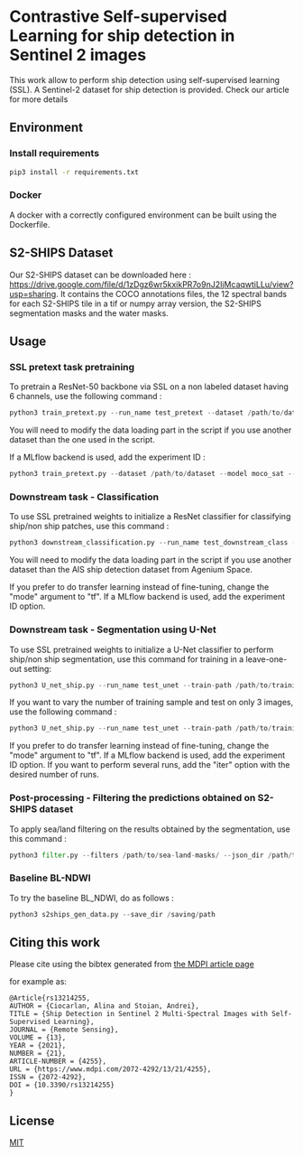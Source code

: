 ﻿# Contrastive Self-supervised Learning for ship detection in Sentinel 2 images

This work allow to perform ship detection using self-supervised learning (SSL). A Sentinel-2 dataset for ship detection is provided. Check our article for more details

## Environment
### Install requirements
```bash
pip3 install -r requirements.txt
```

### Docker
A docker with a correctly configured environment can be built using the Dockerfile.

## S2-SHIPS Dataset
Our S2-SHIPS dataset can be downloaded here : https://drive.google.com/file/d/1zDgz6wr5kxikPR7o9nJ2IjMcaqwtiLLu/view?usp=sharing. It contains the COCO annotations files, the 12 spectral bands for each S2-SHIPS tile in a tif or numpy array version, the S2-SHIPS segmentation masks and the water masks.

## Usage

### SSL pretext task pretraining
To pretrain a ResNet-50 backbone via SSL on a non labeled dataset having 6 channels, use the following command :

```python
python3 train_pretext.py --run_name test_pretext --dataset /path/to/dataset --model moco_sat --channels 6 --save_dir /saving/path
```

You will need to modify the data loading part in the script if you use another dataset than the one used in the script.

If a MLflow backend is used, add the experiment ID :

```python
python3 train_pretext.py --dataset /path/to/dataset --model moco_sat --channels 6 --exp_ID 1
```
### Downstream task - Classification
To use SSL pretrained weights to initialize a ResNet classifier for classifying ship/non ship patches, use this command :

```python
python3 downstream_classification.py --run_name test_downstream_class --dataset /path/to/dataset --model moco_sat --channels 6 --save_dir /saving/path --weights /path/to/weights --nb_class 2 --mode ft --test y
```
You will need to modify the data loading part in the script if you use another dataset than the AIS ship detection dataset from Agenium Space.

If you prefer to do transfer learning instead of fine-tuning, change the "mode" argument to "tf". If a MLflow backend is used, add the experiment ID option.

### Downstream task - Segmentation using U-Net
To use SSL pretrained weights to initialize a U-Net classifier to perform ship/non ship segmentation, use this command for training in a leave-one-out setting:

```python
python3 U_net_ship.py --run_name test_unet --train-path /path/to/training/set --test-path /path/to/test/set --in-channels 6 --save_results /saving/path --weights /path/to/weights --num-classes 2 --mode ft
```

If you want to vary the number of training sample and test on only 3 images, use the following command :


```python
python3 U_net_ship.py --run_name test_unet --train-path /path/to/training/set --test-path /path/to/test/set --in-channels 6 --save_results /saving/path --weights /path/to/weights --num-classes 2 --mode ft --vary_nb_img y
```

If you prefer to do transfer learning instead of fine-tuning, change the "mode" argument to "tf". If a MLflow backend is used, add the experiment ID option. If you want to perform several runs, add the "iter" option with the desired number of runs.

### Post-processing - Filtering the predictions obtained on S2-SHIPS dataset
To apply sea/land filtering on the results obtained by the segmentation, use this command :
```python
python3 filter.py --filters /path/to/sea-land-masks/ --json_dir /path/to/coco-annotations --dataset /path/to/predictions/to/filter
```

### Baseline BL-NDWI
To try the baseline BL_NDWI, do as follows :
```python
python3 s2ships_gen_data.py --save_dir /saving/path 
```

## Citing this work

Please cite using the bibtex generated from [the MDPI article page](https://www.mdpi.com/2072-4292/13/21/4255)

for example as:

```
@Article{rs13214255,
AUTHOR = {Ciocarlan, Alina and Stoian, Andrei},
TITLE = {Ship Detection in Sentinel 2 Multi-Spectral Images with Self-Supervised Learning},
JOURNAL = {Remote Sensing},
VOLUME = {13},
YEAR = {2021},
NUMBER = {21},
ARTICLE-NUMBER = {4255},
URL = {https://www.mdpi.com/2072-4292/13/21/4255},
ISSN = {2072-4292},
DOI = {10.3390/rs13214255}
}
```

## License
[MIT](https://choosealicense.com/licenses/mit/)
